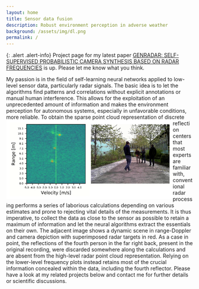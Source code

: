 ```yaml
---
layout: home
title: Sensor data fusion
description: Robust environment perception in adverse weather
background: /assets/img/dl.png
permalink: /
---
```


{: .alert .alert-info}
Project page for my latest paper [GENRADAR: SELF-SUPERVISED PROBABILISTIC CAMERA SYNTHESIS BASED
ON RADAR FREQUENCIES](https://cditzel.github.io/GenRadar/) is up. Please let me know what you think.

My passion is in the field of self-learning neural networks applied to low-level
sensor data, particularly radar signals. The basic idea is to let the algorithms
find patterns and correlations without explicit annotations or manual human
interference. This allows for the exploitation of an unprecedented amount of
information and makes the environment perception for autonomous systems,
especially in unfavorable conditions, more reliable.  <img
src="/assets/img/rd_cam_points.png" align="left" width="450px"/> To obtain the
sparse point cloud representation of discrete reflection centers that most
experts are familiar with, conventional radar processing performs a series of
laborious calculations depending on various estimates and prone to rejecting
vital details of the measurements. It is thus imperative, to collect the data as
close to the sensor as possible to retain a maximum of information and let the
neural algorithms extract the essentials on their own. The adjacent image shows
a dynamic scene in range-Doppler and camera depiction with superimposed radar
targets in red. As a case in point, the reflections of the fourth person in the
far right back, present in the original recording, were discarded somewhere
along the calculations and are absent from the high-level radar point cloud
representation. Relying on the lower-level frequency plots instead retains most
of the crucial information concealed within the data, including the fourth
reflector. Please have a look at my related projects below and contact me for
further details or scientific discussions.<br clear="left"/>
